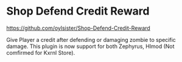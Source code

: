 # Shop Defend Credit Reward

https://github.com/oylsister/Shop-Defend-Credit-Reward

Give Player a credit after defending or damaging zombie to specific damage. This plugin is now support for both Zephyrus, Hlmod (Not comfirmed for Kxrnl Store).
